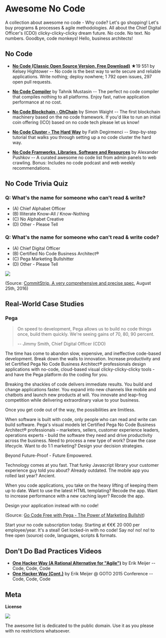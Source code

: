 # Awesome No Code

A collection about awesome no code - Why code? Let's go shopping! Let's buy programs & processes & agile methodologies. All about the Chief Digital Officer's (CDO) clicky-clicky-clicky dream future. No code. No text. No numbers. Goodbye, code monkeys! Hello, business architects!


## No Code 

- [**No Code (Classic Open Source Version, Free Download)**](https://github.com/kelseyhightower/nocode) ★19 551 by Kelsey Hightower -- No code is the best way to write secure and reliable applications. Write nothing; deploy nowhere; 1 792 open issues, 297 open pull requests.


- [**No Code Compiler**](https://github.com/tahnik/nocode-compiler) by Tahnik Mustasin -- The perfect no code compiler that compiles nothing to all platforms. Enjoy fast, native application performance at no cost.

- [**No Code Blockchain - OhChain**](https://github.com/sjwaight/ohchain) by Simon Waight -- The first blockchain machinery based on the no code framework. If you'd like to run an initial coin offering (ICO) based on no code tech please let us know!

- [**No Code Cluster - The Hard Way**](https://github.com/fdegir/nocode-the-hard-way) by Fatih Degirmenci -- Step-by-step tutorial that walks you through setting up a no code cluster the hard way.

- [**No Code Framworks, Libraries, Software and Resources**](https://github.com/notpushkin/awesome-nocode) by Alexander Pushkov -- A curated awesome no code list from admin panels to web crawling. Bonus: Includes no code podcast and web weekly recommendations.


## No Code Trivia Quiz

### Q: What's the name for someone who can't read & write?

- (A) Chief Alphabet Officer
- (B) Illiterate Know-All / Know-Nothing
- (C) No Alphabet Creative
- (D) Other - Please Tell 

### Q: What's the name for someone who can't read & write code?

- (A) Chief Digital Officer
- (B) Certified No Code Business Architect®
- (C) Pega Marketing Bullshitter
- (D) Other - Please Tell


![](i/commitstrip-nocoders.png)

(Source: [CommitStrip, A very comprehensive and precise spec](http://www.commitstrip.com/en/2016/08/25/a-very-comprehensive-and-precise-spec/), August 25th, 2016)




## Real-World Case Studies

### Pega

> On speed to development, Pega allows us to build no code things once, 
> build them quickly. We're seeing gains of 70, 80, 90 percent.
>
> -- Jimmy Smith, Chief Digital Officer (CDO)

The time has come to abandon slow, expensive, 
and ineffective code-based development. 
Break down the walls to innovation. 
Increase productivity and let Certified Pega No Code Business Architect® professionals design applications with no-code, 
cloud-based visual clicky-clicky-clicky tools - and have the Pega platform do the coding for you.


Breaking the shackles of code delivers immediate results. 
You build and change applications faster. 
You expand into new channels like mobile and chatbots and launch new products at will. 
You innovate and leap-frog competition while delivering extraordinary value to your business.

Once you get code out of the way, the possibilities are limitless.

When software is built with code, 
only people who can read and write can build software. 
Pega's visual models let Certified Pega No Code Business Architect® professionals – marketers, 
sellers, customer experience leaders, 
operations experts - build the software they need 
and drive productivity across the business. 
Need to process a new type of work? 
Draw the case lifecycle. 
Want to do 1:1 marketing? Design your decision strategies.

Beyond Future-Proof - Future Empowered.

Technology comes at you fast. That funky Javascript library your customer experience guy told you about? Already outdated. The mobile app you rolled last year? Ancient.

When you code applications, you take on the heavy lifting of keeping them up to date. Want to use the latest HTML templating? Recode the app. Want to increase performance with a new caching layer? Recode the app.

Design your application instead with no code! 

(Source: [Go Code Free with Pega - The Power of Marketing Bullshit](https://www.pega.com/technology/software-writes-your-software))

Start your no code subscription today. Starting at €€€ 20 000 per employee/year. It's a steal!
Get locked-in with no code! Say no! no! no! to free open (source) code, languages, scripts & formats. 



## Don't Do Bad Practices Videos

- [**One Hacker Way (A Rational Alternative for "Agile")**](https://www.youtube.com/watch?v=2u0sNRO-QKQ) by Erik Meijer -- Code, Code, Code
- [**One Hacker Way (Cont.)**](https://www.youtube.com/watch?v=FvMuPtuvP5w) by Erik Meijer @ GOTO 2015 Conference -- Code, Code, Code 




## Meta

**License**

![](https://publicdomainworks.github.io/buttons/zero88x31.png)

The awesome list is dedicated to the public domain. Use it as you please with no restrictions whatsoever.
